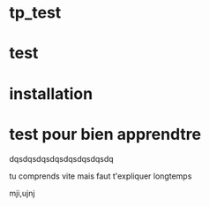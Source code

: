 # tp_test

# test
# installation 
# test pour bien apprendtre

dqsdqsdqsdqsdqsdqsdqsdq

tu comprends vite mais faut t'expliquer longtemps

mji,ujnj